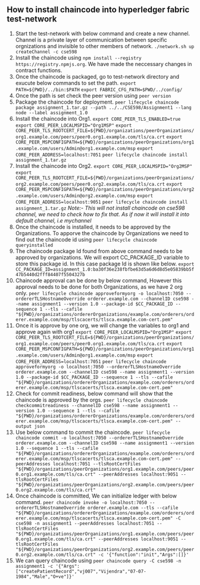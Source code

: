 ## How to install chaincode into hyperledger fabric test-network
1. Start the test-network with below command and create a new channel. Channel is a private layer of communication between specific orgnizations and invisible to other members of network.
`./network.sh up createChannel -c cse598`
2. Install the chaincode using `npm install --registry https://registry.npmjs.org`. We have made the neccessary changes in contract functions.
3. Once the chaincode is packaged, go to test-network directory and exucute below commands to set the path.
`export PATH=${PWD}/../bin:$PATH`
`export FABRIC_CFG_PATH=$PWD/../config/`
4. Once the path is set check the peer version using `peer version`
5. Package the chaincode for deployment.
`peer lifecycle chaincode package assignment_1.tar.gz --path ../../CSE598/Assignment1 --lang node --label assignment_1.0`
6. Install the chaincode into Org1. 
`export CORE_PEER_TLS_ENABLED=true`
`export CORE_PEER_LOCALMSPID="Org1MSP"`
`export CORE_PEER_TLS_ROOTCERT_FILE=${PWD}/organizations/peerOrganizations/org1.example.com/peers/peer0.org1.example.com/tls/ca.crt`
`export CORE_PEER_MSPCONFIGPATH=${PWD}/organizations/peerOrganizations/org1.example.com/users/Admin@org1.example.com/msp`
`export CORE_PEER_ADDRESS=localhost:7051`
`peer lifecycle chaincode install assignment_1.tar.gz`
7. Install the chaincode into Org2.
`export CORE_PEER_LOCALMSPID="Org2MSP"`
`export CORE_PEER_TLS_ROOTCERT_FILE=${PWD}/organizations/peerOrganizations/org2.example.com/peers/peer0.org2.example.com/tls/ca.crt`
`export CORE_PEER_MSPCONFIGPATH=${PWD}/organizations/peerOrganizations/org2.example.com/users/Admin@org2.example.com/msp`
`export CORE_PEER_ADDRESS=localhost:9051`
`peer lifecycle chaincode install assignment_1.tar.gz`
*Note:- This will not install chaincode on cse598 channel, we need to check how to fix that. As if now it will install it into default channel, i.e mychannel*
8. Once the chaincode is installed, it needs to be approved by the Organizations. To apporve the chaincode by Organizations we need to find out the chaincode id using `peer lifecycle chaincode queryinstalled`
9. The chaincode package Id found from above command needs to be approved by organizations. We will export CC_PACKAGE_ID variable to store this package id. In this case package Id is shown like below.
`export CC_PACKAGE_ID=assignment_1.0:ba30f36e238fbfbe63d5a6d6d8d5e05839bb5f47b5440d2fff84407f5504327b`
10. Chaincode approval can be done by below command, However this approval needs to be done for both Organizations, as we have 2 org only.
`peer lifecycle chaincode approveformyorg -o localhost:7050 --ordererTLSHostnameOverride orderer.example.com --channelID cse598 --name assignment1 --version 1.0 --package-id $CC_PACKAGE_ID --sequence 1 --tls --cafile "${PWD}/organizations/ordererOrganizations/example.com/orderers/orderer.example.com/msp/tlscacerts/tlsca.example.com-cert.pem"`
11. Once it is approve by one org, we will change the variables to org1 and approve again with org1
`export CORE_PEER_LOCALMSPID="Org1MSP"`
`export CORE_PEER_TLS_ROOTCERT_FILE=${PWD}/organizations/peerOrganizations/org1.example.com/peers/peer0.org1.example.com/tls/ca.crt`
`export CORE_PEER_MSPCONFIGPATH=${PWD}/organizations/peerOrganizations/org1.example.com/users/Admin@org1.example.com/msp`
`export CORE_PEER_ADDRESS=localhost:7051`
`peer lifecycle chaincode approveformyorg -o localhost:7050 --ordererTLSHostnameOverride orderer.example.com --channelID cse598 --name assignment1 --version 1.0 --package-id $CC_PACKAGE_ID --sequence 1 --tls --cafile "${PWD}/organizations/ordererOrganizations/example.com/orderers/orderer.example.com/msp/tlscacerts/tlsca.example.com-cert.pem"`
12. Check for commit readiness, below command will show that the chaincode is approved by the orgs.
`peer lifecycle chaincode checkcommitreadiness --channelID cse598 --name assignment1 --version 1.0 --sequence 1 --tls --cafile "${PWD}/organizations/ordererOrganizations/example.com/orderers/orderer.example.com/msp/tlscacerts/tlsca.example.com-cert.pem" --output json`
13. Use below command to commit the chaincode.
`peer lifecycle chaincode commit -o localhost:7050 --ordererTLSHostnameOverride orderer.example.com --channelID cse598 --name assignment1 --version 1.0 --sequence 1 --tls --cafile "${PWD}/organizations/ordererOrganizations/example.com/orderers/orderer.example.com/msp/tlscacerts/tlsca.example.com-cert.pem" --peerAddresses localhost:7051 --tlsRootCertFiles "${PWD}/organizations/peerOrganizations/org1.example.com/peers/peer0.org1.example.com/tls/ca.crt" --peerAddresses localhost:9051 --tlsRootCertFiles "${PWD}/organizations/peerOrganizations/org2.example.com/peers/peer0.org2.example.com/tls/ca.crt"`
14. Once chaincode is committed, We can initialize ledger with below command.
`peer chaincode invoke -o localhost:7050 --ordererTLSHostnameOverride orderer.example.com --tls --cafile "${PWD}/organizations/ordererOrganizations/example.com/orderers/orderer.example.com/msp/tlscacerts/tlsca.example.com-cert.pem" -C cse598 -n assignment1 --peerAddresses localhost:7051 --tlsRootCertFiles "${PWD}/organizations/peerOrganizations/org1.example.com/peers/peer0.org1.example.com/tls/ca.crt" --peerAddresses localhost:9051 --tlsRootCertFiles "${PWD}/organizations/peerOrganizations/org2.example.com/peers/peer0.org2.example.com/tls/ca.crt" -c '{"function":"init","Args":[]}'`
15. We can query chaincode using `peer chaincode query -C cse598 -n assignment1 -c '{"Args":["createPatientRecord","vj007","Vijendra","07-07-1984","Male","O+ve"]}'`
